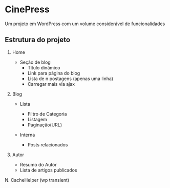 # CinePress
Um projeto em WordPress com um volume considerável de funcionalidades

## Estrutura do projeto

1. Home
    - Seção de blog
        - Título dinâmico
        - Link para página do blog
        - Lista de n postagens (apenas uma linha)
        - Carregar mais via ajax

2. Blog
    - Lista
        - Filtro de Categoria
        - Listagem
        - Paginação(URL)

    - Interna
        - Posts relacionados

3. Autor
    - Resumo do Autor
    - Lista de artigos publicados

N. CacheHelper (wp transient)